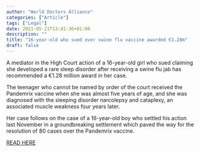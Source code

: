 ```yaml
---
author: "World Doctors Alliance"
categories: ["Article"]
tags: ["Legal"]
date: 2021-05-21T13:41:36+01:00
description: ""
title: "16-year-old who sued over swine flu vaccine awarded €1.28m"
draft: false
---
```


A mediator in the High Court action of a 16-year-old girl who sued claiming she developed a rare sleep disorder after receiving a swine flu jab has recommended a €1.28 million award in her case.  

The teenager who cannot be named by order of the court received the Pandemrix vaccine when she was almost five years of age, and she was diagnosed with the sleeping disorder narcolepsy and cataplexy, an associated muscle weakness four years later.   

Her case follows on the case of a 16-year-old boy who settled his action last November in a groundbreaking settlement which paved the way for  the resolution of 80 cases over the Pandemrix vaccine.  

[READ HERE](https://www.breakingnews.ie/ireland/16-year-old-who-sued-over-swine-flu-vaccine-awarded-e1-28m-1123356.html)
